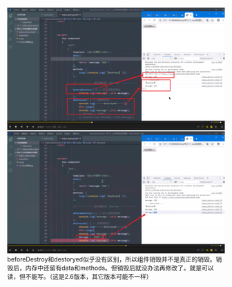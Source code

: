 ![](./img/2022-02-23-19-58-53.png)      
![](./img/2022-02-23-20-00-53.png)      
beforeDestroy和destoryed似乎没有区别，所以组件销毁并不是真正的销毁。销毁后，内存中还留有data和methods。但销毁后就没办法再修改了。就是可以读，但不能写。（这是2.6版本，其它版本可能不一样）